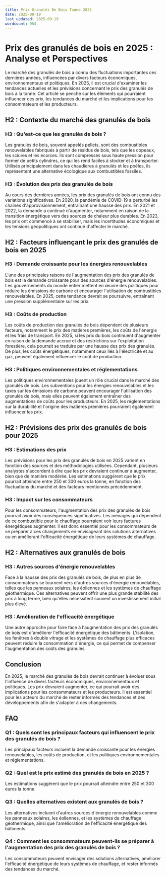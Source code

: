 ```yaml
---
title: Prix Granulés De Bois Tonne 2025
date: 2025-09-19
last_updated: 2025-09-19
wordcount: 954
---
```


# Prix des granulés de bois en 2025 : Analyse et Perspectives

Le marché des granulés de bois a connu des fluctuations importantes ces dernières années, influencées par divers facteurs économiques, environnementaux et politiques. En 2025, il est crucial d'examiner les tendances actuelles et les prévisions concernant le prix des granulés de bois à la tonne. Cet article se penche sur les éléments qui pourraient influencer ces prix, les tendances du marché et les implications pour les consommateurs et les producteurs.

## H2 : Contexte du marché des granulés de bois

### H3 : Qu'est-ce que les granulés de bois ?

Les granulés de bois, souvent appelés pellets, sont des combustibles renouvelables fabriqués à partir de résidus de bois, tels que les copeaux, les sciures et les écorces. Ils sont compressés sous haute pression pour former de petits cylindres, ce qui les rend faciles à stocker et à transporter. Utilisés principalement dans les chaudières à granulés et les poêles, ils représentent une alternative écologique aux combustibles fossiles.

### H3 : Évolution des prix des granulés de bois

Au cours des dernières années, les prix des granulés de bois ont connu des variations significatives. En 2020, la pandémie de COVID-19 a perturbé les chaînes d'approvisionnement, entraînant une hausse des prix. En 2021 et 2022, la demande a continué d'augmenter, notamment en raison de la transition énergétique vers des sources de chaleur plus durables. En 2023, les prix ont commencé à se stabiliser, mais les incertitudes économiques et les tensions géopolitiques ont continué d'affecter le marché.

## H2 : Facteurs influençant le prix des granulés de bois en 2025

### H3 : Demande croissante pour les énergies renouvelables

L'une des principales raisons de l'augmentation des prix des granulés de bois est la demande croissante pour des sources d'énergie renouvelables. Les gouvernements du monde entier mettent en œuvre des politiques pour réduire les émissions de carbone et encourager l'utilisation de combustibles renouvelables. En 2025, cette tendance devrait se poursuivre, entraînant une pression supplémentaire sur les prix.

### H3 : Coûts de production

Les coûts de production des granulés de bois dépendent de plusieurs facteurs, notamment le prix des matières premières, les coûts de l'énergie et les frais de transport. En 2025, si les prix du bois continuent d'augmenter en raison de la demande accrue et des restrictions sur l'exploitation forestière, cela pourrait se traduire par une hausse des prix des granulés. De plus, les coûts énergétiques, notamment ceux liés à l'électricité et au gaz, peuvent également influencer le coût de production.

### H3 : Politiques environnementales et réglementations

Les politiques environnementales jouent un rôle crucial dans le marché des granulés de bois. Les subventions pour les énergies renouvelables et les taxes sur les émissions de carbone peuvent encourager l'utilisation des granulés de bois, mais elles peuvent également entraîner des augmentations de coûts pour les producteurs. En 2025, les réglementations sur la durabilité et l'origine des matières premières pourraient également influencer les prix.

## H2 : Prévisions des prix des granulés de bois pour 2025

### H3 : Estimations des prix

Les prévisions pour les prix des granulés de bois en 2025 varient en fonction des sources et des méthodologies utilisées. Cependant, plusieurs analystes s'accordent à dire que les prix devraient continuer à augmenter, bien que de manière modérée. Les estimations suggèrent que le prix pourrait atteindre entre 250 et 300 euros la tonne, en fonction des fluctuations du marché et des facteurs mentionnés précédemment.

### H3 : Impact sur les consommateurs

Pour les consommateurs, l'augmentation des prix des granulés de bois pourrait avoir des conséquences significatives. Les ménages qui dépendent de ce combustible pour le chauffage pourraient voir leurs factures énergétiques augmenter. Il est donc essentiel pour les consommateurs de se préparer à ces changements en envisageant des solutions alternatives ou en améliorant l'efficacité énergétique de leurs systèmes de chauffage.

## H2 : Alternatives aux granulés de bois

### H3 : Autres sources d'énergie renouvelables

Face à la hausse des prix des granulés de bois, de plus en plus de consommateurs se tournent vers d'autres sources d'énergie renouvelables, telles que les panneaux solaires, les éoliennes et les systèmes de chauffage géothermique. Ces alternatives peuvent offrir une plus grande stabilité des prix à long terme, bien qu'elles nécessitent souvent un investissement initial plus élevé.

### H3 : Amélioration de l'efficacité énergétique

Une autre approche pour faire face à l'augmentation des prix des granulés de bois est d'améliorer l'efficacité énergétique des bâtiments. L'isolation, les fenêtres à double vitrage et les systèmes de chauffage plus efficaces peuvent réduire la consommation d'énergie, ce qui permet de compenser l'augmentation des coûts des granulés.

## Conclusion

En 2025, le marché des granulés de bois devrait continuer à évoluer sous l'influence de divers facteurs économiques, environnementaux et politiques. Les prix devraient augmenter, ce qui pourrait avoir des implications pour les consommateurs et les producteurs. Il est essentiel pour les acteurs du marché de rester informés des tendances et des développements afin de s'adapter à ces changements.

## FAQ

### Q1 : Quels sont les principaux facteurs qui influencent le prix des granulés de bois ?

Les principaux facteurs incluent la demande croissante pour les énergies renouvelables, les coûts de production, et les politiques environnementales et réglementations.

### Q2 : Quel est le prix estimé des granulés de bois en 2025 ?

Les estimations suggèrent que le prix pourrait atteindre entre 250 et 300 euros la tonne.

### Q3 : Quelles alternatives existent aux granulés de bois ?

Les alternatives incluent d'autres sources d'énergie renouvelables comme les panneaux solaires, les éoliennes, et les systèmes de chauffage géothermique, ainsi que l'amélioration de l'efficacité énergétique des bâtiments.

### Q4 : Comment les consommateurs peuvent-ils se préparer à l'augmentation des prix des granulés de bois ?

Les consommateurs peuvent envisager des solutions alternatives, améliorer l'efficacité énergétique de leurs systèmes de chauffage, et rester informés des tendances du marché.